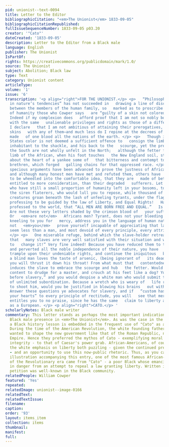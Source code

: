 ```yaml
---
pid: unionist--text-0094
title: Letter to the Editor
bibliographicCitation: "<em>The Unionist</em> 1833-09-05"
bibliographicCitationRepublished: 
fullIssueSequenceNumber: 1833-09-05 p03.20
creator: '"Cato"'
dateCreated: '1833-09-05'
description: Letter to the Editor from a Black male
language: English
publisher: The Unionist
IsPartOf: 
rights: https://creativecommons.org/publicdomain/mark/1.0/
source: The Unionist
subject: Abolition; Black law
type: Text
category: Unionist content
articleType: 
volume: '1'
issue: '6'
transcription: '<p align="right">FOR THE UNIONIST.</p> <p>   “Philosophy, though eagle-eyed
  in nature’s tendencies” has not succeeded in   drawing a line of discrimination
  between the members of the human family, so   marked as to proscribe from the commonwealth
  of humanity those who Cowper says   are “guilty of a skin not colored like his own.”
  Indeed if my complexion does   afford proof that I am not so nobly born, not endowed
  with the same   unalienable privileges and rights as those of a different color,
  I declare   that I am not ambitious of attaining their prerogatives, by changing
  skins   with any of them—and much less do I repine at the decrees of Him who has
  made   of one blood all the nations of the earth. </p> <p>   Though in the New-England
  States color is not deemed a sufficient offence to   consign the limbs of the tawny
  inhabitant to the shackle, and his back to the   scourge, yet the prejudices of
  the South are not wholly unfelt in the North;   although the fetter falls from the
  limb of the African, when his foot touches   the New England soil, still there lingers
  about the heart of a yankee some of   that bitterness and contempt towards his colored
  brethren, which forged   galling chains for that oppressed race. </p> <p>   Many
  specious arguments have been advanced to prove the justness of African   Slavery,
  and although many honest men have met and refuted them, others have   allowed themselves
  to be wheedled into the comfortable idea, that they are   made of better clay, and
  entitled to more consideration, than their degraded   sufferers. Let me call upon   <em>you</em>   ,
  who have still a small proportion of humanity left in your bosoms, to start   from
  the siren flaterers, who would lull you to repose, while thousand of your   fellow
  creatures groan beneath the lash of unfeeling tyrants, under the flag   of a nation
  professing to be guided by the law of Liberty, and Equal Rights!   Have you not
  professed to the world, that “ALL MEN ARE BORN FREE AND EQUAL.”   Is not this mockery?
  Are not these very letters shaded by the crimson blood of   your suffering brethren?
  Or   <em>are not</em>   Africans men? Tyrant, does not your bleeding slave while
  kneeling to you for   mercy, address you in the language of human nature—and do
  not   <em>you</em>   prove yourself incapable of appreciating that language? ‘Tis   <em>you</em>   who
  seem less than a man, and most devoid of every principle, every attribute   of humanity.
  </p> <p>   One miserable refuge, behind which the slave-holder retreats, is this;
  that   many slaves are very well satisfied with their situation and would not wish
  to   change it!” Very fine indeed! Because you have reduced them to this abject   dependence,
  and perverted all the noble independence of their nature, you have   a right to
  trample upon their undeniable rights, and continue the iniquitous   business! Because
  a blind man loves the taste of arsenic, (being ignorant of   its deadly tendency)
  you will thrust it down his throat! From what must that   contentedness arise, which
  induces the slave to embrace the scourge and hub   the fetter. Would   <em>you</em>   be
  content to drudge for a master, and crouch at his feet like a dog? You say   “death
  before slavery,” and you would despise a white man who would submit to   the degradation
  of unlimited subordination. Because a wretch who is weary of   life requests you
  to shoot him, would you be justified in blowing his brains   out with a pistol?
  Answer these questions ye advocates for slavery, and if   “custom has not steeled
  your hearts” to every principle of rectitude, you will   see that mercy to a negro
  entitles you to no praise, since he has the same   claim to liberty and respect
  as a European. </p> <p align="right">CATO.</p> '
scholarlyNotes: Black male writer
commentary: This letter stands as perhaps the most important indication of the local
  Black male presence in <em>The Unionist</em>. As was the case in the trial transcripts,
  a Black history lesson is embedded in the frequent use of "Cato" as a pen name.
  During the time of the American Revolution, the white founding fathers specifically
  wanted to shape the new government like that of the Roman Republic, not the Roman
  Empire. Hence they preferred the mythos of Cato - exemplifying moral courage and
  integrity - to that of Caesar's power grab. African-Americans, of course, found
  the white emphasis on liberty both puzzling - given the continued presence of slavery
  - and an opportunity to use this now-public rhetoric. Thus, as you can see in the
  illustration accompanying this entry, one of the most famous African-American petitions
  of the Revolutionary era came from "Cato" - a poor Black whose emancipation was
  in danger from an attempt to repeal a law granting liberty. Written in 1781, Cato's
  petition was well-known in the Black community.
relatedPeople: William Cowper
featured: 'Yes'
repeated: 
relatedImage: unionist--image-0166
relatedText: 
relatedTextIssue: 
filename: 
caption: 
order: '93'
layout: items_item
collection: items
thumbnail: 
manifest: 
full: 
---
```

